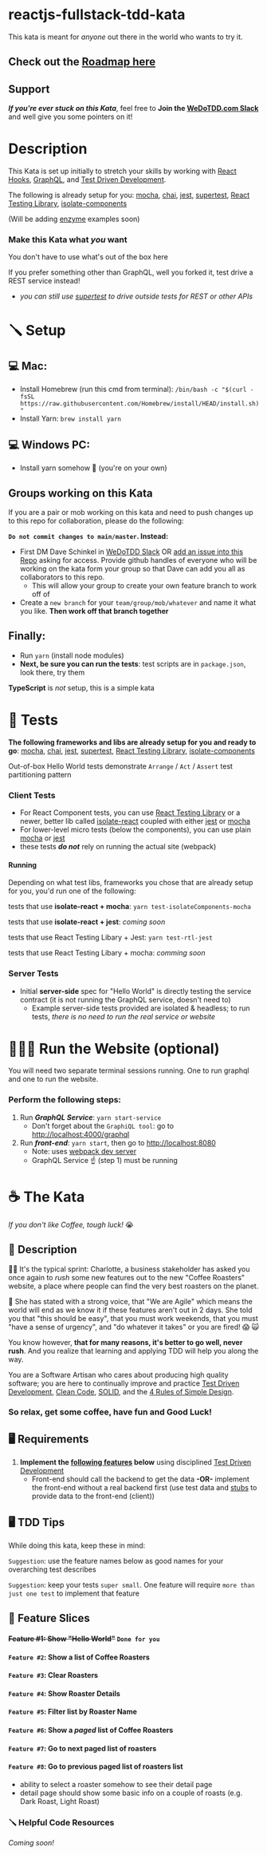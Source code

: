 # reactjs-fullstack-tdd-kata

This kata is meant for _anyone_ out there in the world who wants to try it.

## Check out the [Roadmap here](https://github.com/dschinkel/reactjs-fullstack-tdd-kata/projects/1)

## Support
**_If you're ever stuck on this Kata_**, feel free to **Join the [WeDoTDD.com Slack](https://join.slack.com/t/wedotdd/shared_invite/zt-ladr0ati-rD4bNNEx_Uu1v0pZsxZDNQ)** and well give you some pointers on it!

# Description
This Kata is set up initially to stretch your skills by working with [React Hooks](https://reactjs.org/docs/hooks-intro.html), [GraphQL](https://graphql.org/), and [Test Driven Development](http://wiki.c2.com/?TestDrivenDevelopment).

The following is already setup for you: [mocha](https://mochajs.org), [chai](https://www.chaijs.com), [jest](https://jestjs.io/), [supertest](https://github.com/visionmedia/supertest), [React Testing Library](https://testing-library.com), [isolate-components](https://www.npmjs.com/package/isolate-components)

(Will be adding [enzyme](https://enzymejs.github.io/enzyme) examples soon)

### Make this Kata what _you_ want
You don't have to use what's out of the box here

If you prefer something other than GraphQL, well you forked it, test drive a REST service instead!
  - *you can still use [supertest](https://github.com/visionmedia/supertest) to drive outside tests for REST or other APIs*

# 🪛 Setup

## 💻 Mac:
- Install Homebrew (run this cmd from terminal): `/bin/bash -c "$(curl -fsSL https://raw.githubusercontent.com/Homebrew/install/HEAD/install.sh)"`
- Install Yarn: `brew install yarn`

## 💻 Windows PC:
- Install yarn somehow 🤣 (you're on your own)

## Groups working on this Kata
If you are a pair or mob working on this kata and need to push changes up to this repo for collaboration, please do the following:

**`Do not commit changes to main/master`. Instead:**

  - First DM Dave Schinkel in [WeDoTDD Slack](https://join.slack.com/t/wedotdd/shared_invite/zt-oh1gskuq-pNYBUOH4ySSdXyP9FfoP8g) OR [add an issue into this Repo](https://github.com/WeDoTDD/reactjs-fullstack-tdd-kata/issues) asking for access. Provide github handles of everyone who will be working on the kata form your group so that Dave can add you all as collaborators to this repo.  
    - This will allow your group to create your own feature branch to work off of
  - Create a `new branch` for your `team/group/mob/whatever` and name it what you like.  **Then work off that branch together**

## Finally:
- Run `yarn` (install node modules)
- **Next, be sure you can run the tests**: test scripts are in `package.json`, look there, try them

**TypeScript** is _not_ setup, this is a simple kata

# 🧪 Tests
**The following frameworks and libs are already setup for you and ready to go**: [mocha](https://mochajs.org), [chai](https://www.chaijs.com), [jest](https://jestjs.io/), [supertest](https://github.com/visionmedia/supertest), [React Testing Library](https://testing-library.com), [isolate-components](https://www.npmjs.com/package/isolate-components)

Out-of-box Hello World tests demonstrate `Arrange` / `Act` / `Assert` test partitioning pattern

### Client Tests
- For React Component tests, you can use [React Testing Library](https://testing-library.com) or a newer, better lib called [isolate-react](https://www.npmjs.com/package/isolate-react) coupled with either [jest](https://jestjs.io/) or [mocha](https://mochajs.org)
- For lower-level micro tests (below the components), you can use plain [mocha](https://mochajs.org) or [jest](https://jestjs.io/)
- these tests _**do not**_ rely on running the actual site (webpack)

#### Running
Depending on what test libs, frameworks you chose that are already setup for you, you'd run one of the following:

tests that use **isolate-react + mocha**: `yarn test-isolateComponents-mocha`

tests that use **isolate-react + jest**: _coming soon_

tests that use React Testing Libary + Jest: `yarn test-rtl-jest`

tests that use React Testing Libary + mocha: _comming soon_

### Server Tests
- Initial **server-side** spec for "Hello World" is directly testing the service contract (it is not running the GraphQL service, doesn't need to)
    - Example server-side tests provided are isolated & headless; to run tests, _there is no need to run the real service or website_

# 🏃🏻‍♀️ Run the Website (optional)
You will need two separate terminal sessions running.  One to run graphql and one to run the website.

### Perform the following steps: 
1. Run ***GraphQL Service***: `yarn start-service`
    - Don't forget about the `GraphiQL tool`: go to [http://localhost:4000/graphql](http://localhost:4000/graphql)
2. Run ***front-end***: `yarn start`, then go to [http://localhost:8080](http://localhost:8080)
    - Note: uses [webpack dev server](https://webpack.js.org/configuration/dev-server)
    - GraphQL Service ☝ (step 1)️ must be running
    
# ☕️ The Kata
*If you don't like Coffee, tough luck!* 😭

## 📃 Description
 🤦‍♀️ It's the typical sprint: Charlotte, a business stakeholder has asked you once again to _rush_ some new features out to the new "Coffee Roasters" website, a place where people can find the very best roasters on the planet.  
 
🚨 She has stated with a strong voice, that "We are Agile" which means the world will end as we know it if these features aren't out in 2 days.  She told you that "this should be easy", that you must work weekends,  that you must "have a sense of urgency", and "do whatever it takes" or you are fired! 😱 🙀

You know however, **that for many reasons, it's better to go well, never rush**.  And you realize that learning and applying TDD will help you along the way.

You are a Software Artisan who cares about producing high quality software; you are here to continually improve and practice [Test Driven Development](http://wiki.c2.com/?TestDrivenDevelopment), [Clean Code](https://www.amazon.com/Clean-Code-Handbook-Software-Craftsmanship/dp/0132350882), [SOLID](https://en.wikipedia.org/wiki/SOLID), and the [4 Rules of Simple Design](https://martinfowler.com/bliki/BeckDesignRules.html).

### **So relax, get some coffee, have fun and Good Luck!**


## 🖥 Requirements
1. **Implement the [following features](#feature-slices) below** using disciplined [Test Driven Development](http://wiki.c2.com/?TestDrivenDevelopment)
   - Front-end should call the backend to get the data **-OR-** implement the front-end without a real backend first (use test data and [stubs](https://martinfowler.com/articles/mocksArentStubs.html) to provide data to the front-end (client))

## 🖥 TDD Tips
While doing this kata, keep these in mind:

`Suggestion`: use the feature names below as good names for your overarching test describes

`Suggestion`: keep your tests `super small`.  One feature will require `more than just one test` to implement that feature

## 📜 Feature Slices
#### ~~Feature #1: Show "Hello World"~~   `Done for you`
#### `Feature #2`: Show a list of Coffee Roasters
#### `Feature #3`: Clear Roasters
#### `Feature #4`: Show Roaster Details
#### `Feature #5`: Filter list by Roaster Name
#### `Feature #6`: Show a *paged* list of Coffee Roasters
#### `Feature #7`: Go to next paged list of roasters
#### `Feature #8`: Go to previous paged list of roasters list

- ability to select a roaster somehow to see their detail page
- detail page should show some basic info on a couple of roasts (e.g. Dark Roast, Light Roast)

### 🪛 Helpful Code Resources
_Coming soon!_
